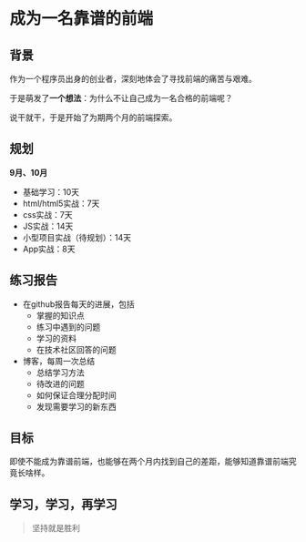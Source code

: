 # 成为一名靠谱的前端

## 背景

作为一个程序员出身的创业者，深刻地体会了寻找前端的痛苦与艰难。

于是萌发了**一个想法**：为什么不让自己成为一名合格的前端呢？

说干就干，于是开始了为期两个月的前端探索。

## 规划
**9月、10月**

- 基础学习：10天
- html/html5实战：7天
- css实战：7天
- JS实战：14天
- 小型项目实战（待规划）：14天
- App实战：8天

## 练习报告

- 在github报告每天的进展，包括
   - 掌握的知识点
   - 练习中遇到的问题
   - 学习的资料
   - 在技术社区回答的问题
- 博客，每周一次总结
   - 总结学习方法
   - 待改进的问题
   - 如何保证合理分配时间
   - 发现需要学习的新东西

## 目标
即使不能成为靠谱前端，也能够在两个月内找到自己的差距，能够知道靠谱前端究竟长啥样。

## 学习，学习，再学习
> 坚持就是胜利
